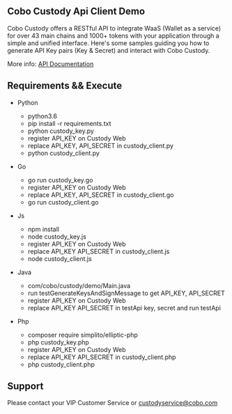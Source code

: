 ## Cobo Custody Api Client Demo

Cobo Custody offers a RESTful API to integrate WaaS (Wallet as a service) for over 43 main chains and 1000+ tokens with your application through a simple and unified interface. Here's some samples guiding you how to generate API Key pairs (Key & Secret) and interact with Cobo Custody.

More info: [API Documentation](https://doc.custody.cobo.com/)

## Requirements && Execute

* Python
    - python3.6
    - pip install -r requirements.txt
    - python custody_key.py
    - register API_KEY on Custody Web
    - replace API_KEY, API_SECRET in custody_client.py
    - python custody_client.py

* Go
    - go run custody_key.go
    - register API_KEY on Custody Web
    - replace API_KEY, API_SECRET in custody_client.go
    - go run custody_client.go

* Js
    - npm install
    - node custody_key.js
    - register API_KEY on Custody Web
    - replace API_KEY API_SECRET in custody_client.js
    - node custody_client.js

* Java
    - com/cobo/custody/demo/Main.java
    - run testGenerateKeysAndSignMessage to get API_KEY, API_SECRET
    - register API_KEY on Custody Web
    - replace API_KEY API_SECRET in testApi key, secret and run testApi

* Php
    - composer require simplito/elliptic-php
    - php custody_key.php
    - register API_KEY on Custody Web
    - replace API_KEY API_SECRET in custody_client.php
    - php custody_client.php

## Support

Please contact your VIP Customer Service or custodyservice@cobo.com